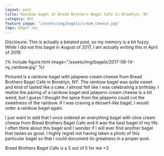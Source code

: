 ```yaml
---
layout: post
title: Rainbow bagel at Bread Brothers Bagel Cafe in Brooklyn, NY
category: NYC
feature_image: "/assets/img/bagels/cream_cheese.jpg"
tags: bagel nyc
---
```


Disclosure: This is actually a belated post, so my memory is a bit fuzzy. While I did eat this bagel in August of 2017, I am actually writing this in April of 2019.

{% include figure.html image="/assets/img/bagels/2017-08-14-ny_rainbow.jpg" %}

Pictured is a rainbow bagel with jalapeno cream cheese from Bread Brothers Bagel Cafe in Brooklyn, NY. The rainbow bagel was quite sweet and kind of tasted like a cake. I almost felt like I was celebrating a birthday. I realize the pairing of a rainbow bagel and jalapeno cream cheese is a bit weird, but I guess I thought the spice from the jalapeno could cut the sweetness of the rainbow. If I was craving a dessert-like bagel, I would order a rainbow bagel again.

I just want to add that I once ordered an everything bagel with olive cream cheese from Bread Brothers Bagel Cafe and it was the best bagel of my life. I often think about this bagel and I wonder if I will ever find another bagel that tastes as good. I highly regret not having taken a photo of this particular bagel so that I could document its greatness in a proper post.

Bread Brothers Bagel Cafe is a 5 out of 5 for me <3
